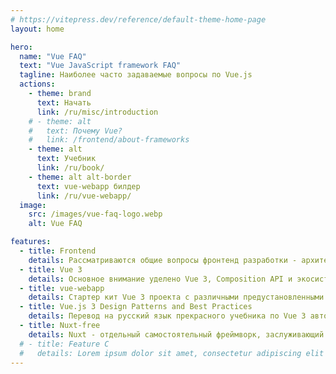 ```yaml
---
# https://vitepress.dev/reference/default-theme-home-page
layout: home

hero:
  name: "Vue FAQ"
  text: "Vue JavaScript framework FAQ"
  tagline: Наиболее часто задаваемые вопросы по Vue.js
  actions:
    - theme: brand
      text: Начать
      link: /ru/misc/introduction
    # - theme: alt
    #   text: Почему Vue?
    #   link: /frontend/about-frameworks
    - theme: alt
      text: Учебник
      link: /ru/book/
    - theme: alt alt-border
      text: vue-webapp билдер
      link: /ru/vue-webapp/
  image:
    src: /images/vue-faq-logo.webp
    alt: Vue FAQ

features:
  - title: Frontend
    details: Рассматриваются общие вопросы фронтенд разработки - архитектура, шаблоны, лучшие практики
  - title: Vue 3
    details: Основное внимание уделено Vue 3, Composition API и экосистеме Vue последних лет
  - title: vue-webapp
    details: Стартер кит Vue 3 проекта с различными предустановленными опциями
  - title: Vue.js 3 Design Patterns and Best Practices
    details: Перевод на русский язык прекрасного учебника по Vue 3 автора Pablo Garaguso
  - title: Nuxt-free
    details: Nuxt - отдельный самостоятельный фреймворк, заслуживающий свой собственный FAQ
  # - title: Feature C
  #   details: Lorem ipsum dolor sit amet, consectetur adipiscing elit
---
```


<style lang="scss">
.VPButton.alt.alt-border {
  border-color: #fce728;
  &:hover {
    border-color: #f4dc02;
  }
}
</style>

